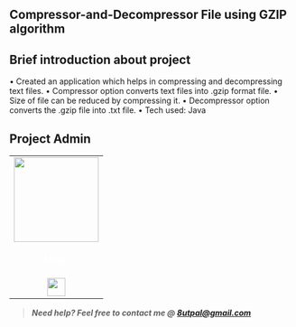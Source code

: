 ## Compressor-and-Decompressor File using GZIP algorithm

## Brief introduction about project
• Created an application which helps in compressing and decompressing text files.
• Compressor option converts text files into .gzip format file. 
• Size of file can be reduced by compressing it.
• Decompressor option converts the .gzip file into .txt file. 
• Tech used: Java


## Project Admin
<table>
<tr>
<td align="center"><a href="https://github.com/utpal8"><img src="https://avatars.githubusercontent.com/u/64765209?v=4" width=150px height=150px /></a></br> <h4 style="color:white;">Utpal</h4>
<a href="https://www.linkedin.com/in/utpal8513/"><img src="https://mpng.subpng.com/20180324/vhe/kisspng-linkedin-computer-icons-logo-social-networking-ser-facebook-5ab6ebfe5f5397.2333748215219374063905.jpg" width="32px" height="32px"></a></td>
</tr>
</table>

> **_Need help? Feel free to contact me @ [8utpal@gmail.com](mailto:8utpal@gmail.com?Subject=icoders)_**
